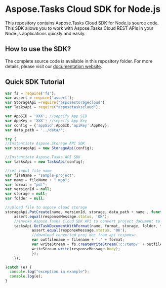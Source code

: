 # Aspose.Tasks Cloud SDK for Node.js

This repository contains Aspose.Tasks Cloud SDK for Node.js source code. This SDK allows you to work with Aspose.Tasks Cloud REST APIs in your Node.js applications quickly and easily. 

## How to use the SDK?

The complete source code is available in this repository folder. For more details, please visit our [documentation website](http://www.aspose.com/docs/display/taskscloud/How+to+Setup+Aspose.Tasks+Cloud+SDK+for+Node.js).

## Quick SDK Tutorial
```javascript
var fs = require('fs');
var assert = require('assert');
var StorageApi =require("asposestoragecloud")
var TasksApi = require("asposetaskscloud");

var AppSID = 'XXX'; //sepcify App SID
var AppKey = 'XXX'; //sepcify App Key
var config = {'appSid':AppSID,'apiKey':AppKey};
var data_path = '../data/';

try {
//Instantiate Aspose.Storage API SDK
var storageApi = new StorageApi(config);

//Instantiate Aspose.Tasks API SDK
var tasksApi = new TasksApi(config);

//set input file name
var fileName = "sample-project";
var name = fileName + ".mpp";
var format = "pdf";
var versionId = null;
var storage = null;
var folder = null;

//upload file to aspose cloud storage
storageApi.PutCreate(name, versionId, storage, data_path + name , function(responseMessage) {
	assert.equal(responseMessage.status, 'OK');
	//invoke Aspose.Tasks Cloud SDK API to convert project document to other formats
	tasksApi.GetTaskDocumentWithFormat(name, format, storage, folder, function(responseMessage) {
			assert.equal(responseMessage.status, 'OK');		
			//download converted proj doc from api response
			var outfilename = filename + '.' + format;
			var writeStream = fs.createWriteStream('c:/temp/' + outfilename);
			writeStream.write(responseMessage.body);
			});
	});

}catch (e) {
  console.log("exception in example");
  console.log(e);
}
```
